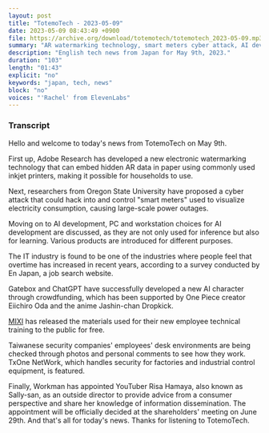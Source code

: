 ```yaml
---
layout: post
title: "TotemoTech - 2023-05-09"
date: 2023-05-09 08:43:49 +0900
file: https://archive.org/download/totemotech/totemotech_2023-05-09.mp3
summary: "AR watermarking technology, smart meters cyber attack, AI development, & more…"
description: "English tech news from Japan for May 9th, 2023."
duration: "103"
length: "01:43"
explicit: "no"
keywords: "japan, tech, news"
block: "no"
voices: "'Rachel' from ElevenLabs"
---
```


### Transcript

Hello and welcome to today's news from TotemoTech on May 9th. 

First up, Adobe Research has developed a new electronic watermarking technology that can embed hidden AR data in paper using commonly used inkjet printers, making it possible for households to use. 

Next, researchers from Oregon State University have proposed a cyber attack that could hack into and control "smart meters" used to visualize electricity consumption, causing large-scale power outages. 

Moving on to AI development, PC and workstation choices for AI development are discussed, as they are not only used for inference but also for learning. Various products are introduced for different purposes. 

The IT industry is found to be one of the industries where people feel that overtime has increased in recent years, according to a survey conducted by En Japan, a job search website. 

Gatebox and ChatGPT have successfully developed a new AI character through crowdfunding, which has been supported by One Piece creator Eiichiro Oda and the anime Jashin-chan Dropkick. 

[MIXI](/companies/mixi) has released the materials used for their new employee technical training to the public for free. 

Taiwanese security companies' employees' desk environments are being checked through photos and personal comments to see how they work. TxOne NetWork, which handles security for factories and industrial control equipment, is featured. 

Finally, Workman has appointed YouTuber Risa Hamaya, also known as Sally-san, as an outside director to provide advice from a consumer perspective and share her knowledge of information dissemination. The appointment will be officially decided at the shareholders' meeting on June 29th. And that's all for today's news. Thanks for listening to TotemoTech.
